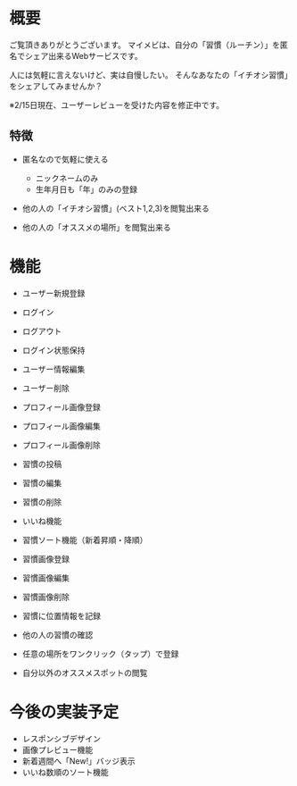 # 概要
ご覧頂きありがとうございます。
マイメビは、自分の「習慣（ルーチン）」を匿名でシェア出来るWebサービスです。

人には気軽に言えないけど、実は自慢したい。
そんなあなたの「イチオシ習慣」をシェアしてみませんか？

※2/15日現在、ユーザーレビューを受けた内容を修正中です。

## 特徴
- 匿名なので気軽に使える
  - ニックネームのみ
  - 生年月日も「年」のみの登録
  
- 他の人の「イチオシ習慣」(ベスト1,2,3)を閲覧出来る

- 他の人の「オススメの場所」を閲覧出来る


# 機能
- ユーザー新規登録
- ログイン
- ログアウト
- ログイン状態保持
- ユーザー情報編集
- ユーザー削除
- プロフィール画像登録
- プロフィール画像編集
- プロフィール画像削除

- 習慣の投稿
- 習慣の編集
- 習慣の削除
- いいね機能
- 習慣ソート機能（新着昇順・降順）
- 習慣画像登録
- 習慣画像編集
- 習慣画像削除
- 習慣に位置情報を記録
- 他の人の習慣の確認

- 任意の場所をワンクリック（タップ）で登録
- 自分以外のオススメスポットの閲覧

# 今後の実装予定
- レスポンシブデザイン
- 画像プレビュー機能
- 新着週間へ「New!」バッジ表示
- いいね数順のソート機能
